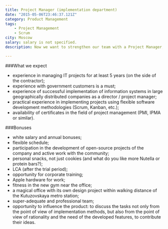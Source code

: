 ```yaml
---
title: Project Manager (implementation department)
date: "2015-05-06T23:46:37.121Z"
category: Product Management
tags:
    - Project Management
    - Scrum
city: Moscow
salary: salary is not specified.
description: Now we want to strengthen our team with a Project Manager, who will work with us to develop the best corporate messenger.

---
```


###What we expect
- experience in managing IT projects for at least 5 years (on the side of the contractor);
- experience with government customers is a must;
- experience of successful implementation of information systems in large geographically distributed companies as a director / project manager;
- practical experience in implementing projects using flexible software development methodologies (Scrum, Kanban, etc.);
- availability of certificates in the field of project management (PMI, IPMA or similar).

###Bonuses
- white salary and annual bonuses;
- flexible schedule;
- participation in the development of open-source projects of the company and active work with the community;
- personal snacks, not just cookies (and what do you like more Nutella or protein bars?);
- LCA (after the trial period);
- opportunity for corporate training;
- Apple hardware for work;
- fitness in the new gym near the office;
- a magical office with its own design project within walking distance of the Kutuzovskaya metro station;
- super-adequate and professional team;
- opportunity to influence the product: to discuss the tasks not only from the point of view of implementation methods, but also from the point of view of rationality and the need of the developed features, to contribute their ideas.

